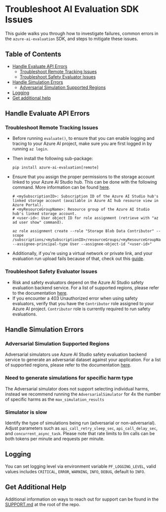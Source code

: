 # Troubleshoot AI Evaluation SDK Issues

This guide walks you through how to investigate failures, common errors in the `azure-ai-evaluation` SDK, and steps to mitigate these issues.

## Table of Contents

- [Handle Evaluate API Errors](#handle-evaluate-api-errors)
  - [Troubleshoot Remote Tracking Issues](#troubleshoot-remote-tracking-issues)
  - [Troubleshoot Safety Evaluator Issues](#troubleshoot-safety-evaluator-issues)
- [Handle Simulation Errors](#handle-simulation-errors)
  - [Adversarial Simulation Supported Regions](#adversarial-simulation-supported-regions)
- [Logging](#logging)
- [Get additional help](#get-additional-help)

## Handle Evaluate API Errors

### Troubleshoot Remote Tracking Issues

- Before running `evaluate()`, to ensure that you can enable logging and tracing to your Azure AI project, make sure you are first logged in by running `az login`.
- Then install the following sub-package:

    ```Shell
    pip install azure-ai-evaluation[remote]
    ```

- Ensure that you assign the proper permissions to the storage account linked to your Azure AI Studio hub. This can be done with the following command. More information can be found [here](https://aka.ms/credentialleshub).

    ```Shell
    # <mySubscriptionID>: Subscription ID of the Azure AI Studio hub's linked storage account (available in Azure AI hub resource view in Azure Portal).
    # <myResourceGroupName>: Resource group of the Azure AI Studio hub's linked storage account.
    # <user-id>: User object ID for role assignment (retrieve with "az ad user show" command).

    az role assignment create --role "Storage Blob Data Contributor" --scope /subscriptions/<mySubscriptionID>/resourceGroups/<myResourceGroupName> --assignee-principal-type User --assignee-object-id "<user-id>"
    ```

- Additionally, if you're using a virtual network or private link, and your evaluation run upload fails because of that, check out this [guide](https://docs.microsoft.com/azure/machine-learning/how-to-enable-studio-virtual-network#access-data-using-the-studio).

### Troubleshoot Safety Evaluator Issues

- Risk and safety evaluators depend on the Azure AI Studio safety evaluation backend service. For a list of supported regions, please refer to the documentation [here](https://aka.ms/azureaisafetyeval-regionsupport).
- If you encounter a 403 Unauthorized error when using safety evaluators, verify that you have the `Contributor` role assigned to your Azure AI project. `Contributor` role is currently required to run safety evaluations.

## Handle Simulation Errors

### Adversarial Simulation Supported Regions

Adversarial simulators use Azure AI Studio safety evaluation backend service to generate an adversarial dataset against your application. For a list of supported regions, please refer to the documentation [here](https://aka.ms/azureaiadvsimulator-regionsupport).

### Need to generate simulations for specific harm type

The Adversarial simulator does not support selecting individual harms, instead we recommend running the `AdversarialSimulator` for 4x the number of specific harms as the `max_simulation_results`


### Simulator is slow

Identify the type of simulations being run (adversarial or non-adversarial).
Adjust parameters such as `api_call_retry_sleep_sec`, `api_call_delay_sec`, and `concurrent_async_task`. Please note that rate limits to llm calls can be both tokens per minute and requests per minute.

## Logging

You can set logging level via environment variable `PF_LOGGING_LEVEL`, valid values includes `CRITICAL`, `ERROR`, `WARNING`, `INFO`, `DEBUG`, default to `INFO`.

## Get Additional Help

Additional information on ways to reach out for support can be found in the [SUPPORT.md](https://github.com/Azure/azure-sdk-for-python/blob/main/SUPPORT.md) at the root of the repo.
